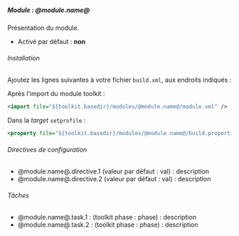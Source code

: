 ##### Module : @module.name@

Présentation du module.

* Activé par défaut : **non**

###### Installation

Ajoutez les lignes suivantes à votre fichier ```build.xml```, aux endroits indiqués :

Après l'import du module toolkit :
 ```xml
 <import file="${toolkit.basedir}/modules/@module.name@/module.xml" />
 ```

Dans la *target* ```setprofile``` :
```xml
<property file="${toolkit.basedir}/modules/@module.name@/build.properties" />
```

###### Directives de configuration

* @module.name@.directive.1 (valeur par défaut : val) : description
* @module.name@.directive.2 (valeur par défaut : val) : description

###### Tâches

* @module.name@.task.1 : (toolkit phase : phase) : description
* @module.name@.task.2 : (toolkit phase : phase) : description
